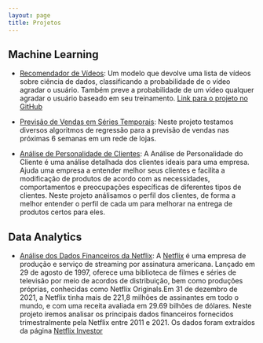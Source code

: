 ```yaml
---
layout: page
title: Projetos
---
```

## Machine Learning

* [Recomendador de Vídeos](https://classificadorvideosyoutube.onrender.com/): Um modelo que devolve uma lista de vídeos sobre ciência de dados, classificando a probabilidade de o vídeo agradar o usuário. Também preve a probabilidade de um vídeo qualquer agradar o usuário baseado em seu treinamento. [Link para o projeto no GitHub](https://github.com/fhfraga/classificador_video_youtube)

* [Previsão de Vendas em Séries Temporais](https://github.com/fhfraga/rossmann_sales): Neste projeto testamos diversos algoritmos de regressão para a previsão de vendas nas próximas 6 semanas em um rede de lojas.

* [Análise de Personalidade de Clientes](https://github.com/fhfraga/customer_personality_analysis): A Análise de Personalidade do Cliente é uma análise detalhada dos clientes ideais para uma empresa. Ajuda uma empresa a entender melhor seus clientes e facilita a modificação de produtos de acordo com as necessidades, comportamentos e preocupações específicas de diferentes tipos de clientes. Neste projeto análisamos o perfil dos clientes, de forma a melhor entender o perfil de cada um para melhorar na entrega de produtos certos para eles.

## Data Analytics
* [Análise dos Dados Financeiros da Netflix](https://github.com/fhfraga/netflix_analysis): A [Netflix](https://www.netflix.com/) é uma empresa de produção e serviço de streaming por assinatura americana. Lançado em 29 de agosto de 1997, oferece uma biblioteca de filmes e séries de televisão por meio de acordos de distribuição, bem como produções próprias, conhecidas como Netflix Originals.Em 31 de dezembro de 2021, a Netflix tinha mais de 221,8 milhões de assinantes em todo o mundo, e com uma receita avaliada em 29.69 bilhões de dólares. Neste projeto iremos analisar os principais dados financeiros fornecidos trimestralmente pela Netflix entre 2011 e 2021. Os dados foram extraídos da página [Netflix Investor](https://ir.netflix.net/ir-overview/profile/default.aspx)